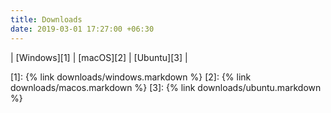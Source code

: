 ```yaml
---
title: Downloads
date: 2019-03-01 17:27:00 +06:30
---
```


| [Windows][1] | [macOS][2] | [Ubuntu][3] |

[1]: {% link downloads/windows.markdown %}
[2]: {% link downloads/macos.markdown   %}
[3]: {% link downloads/ubuntu.markdown  %}